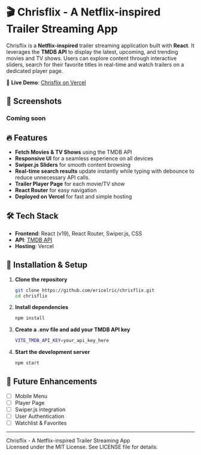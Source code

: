 # 🎬 Chrisflix - A Netflix-inspired Trailer Streaming App

Chrisflix is a **Netflix-inspired** trailer streaming application built with **React**. It leverages the **TMDB API** to display the latest, upcoming, and trending movies and TV shows. Users can explore content through interactive sliders, search for their favorite titles in real-time and watch trailers on a dedicated player page.

🚀 **Live Demo**: [Chrisflix on Vercel](https://chrisflix-react.vercel.app/)

## 📸 Screenshots

### Coming soon

## 🔥 Features

- **Fetch Movies & TV Shows** using the TMDB API
- **Responsive UI** for a seamless experience on all devices
- **Swiper.js Sliders** for smooth content browsing
- **Real-time search results** update instantly while typing with debounce to reduce unnecessary API calls.
- **Trailer Player Page** for each movie/TV show
- **React Router** for easy navigation
- **Deployed on Vercel** for fast and simple hosting

## 🛠️ Tech Stack

- **Frontend**: React (v19), React Router, Swiper.js, CSS
- **API**: [TMDB API](https://www.themoviedb.org/)
- **Hosting**: Vercel

## 🚀 Installation & Setup

1. **Clone the repository**

    ```sh
    git clone https://github.com/ericelric/chrisflix.git
    cd chrisflix
    ```

2. **Install dependencies**

    ```sh
    npm install
    ```

3. **Create a .env file and add your TMDB API key**

    ```sh
    VITE_TMDB_API_KEY=your_api_key_here
    ```

4. **Start the development server**

    ```sh
    npm start
    ```

## 📌 Future Enhancements

- [ ] Mobile Menu
- [ ] Player Page
- [ ] Swiper.js integration
- [ ] User Authentication
- [ ] Watchlist & Favorites

---
Chrisflix - A Netflix-inspired Trailer Streaming App<br>
Licensed under the MIT License. See LICENSE file for details.
